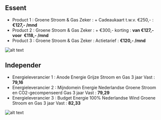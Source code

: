 


## Essent    
  
- Product 1 :  Groene Stroom & Gas Zeker  : + Cadeaukaart t.w.v. €250,-  : **€127,- /mnd**  
- Product 2 :  Groene Stroom & Gas Zeker : + €300,- korting  : **van €127,- voor  €118,- /mnd**  
- Product 3 :  Groene Stroom & Gas Zeker :  Actietarief  : **€120,- /mnd**  
 
  

![alt text](/img/el/essent-220kwh-650M3-verbruik-2-jaar-week3.png "Vergelijk energietarieven Essent")


## Independer    
  
- Energieleverancier 1 :  Anode Energie Grijze Stroom en Gas 3 jaar Vast  :  **79,16**  
- Energieleverancier 2 :  Mijndomein Energie Nederlandse Groene Stroom en CO2-gecompenseerd Gas 3 jaar Vast :  **79,29**  
- Energieleverancier 3 :  Budget Energie 100% Nederlandse Wind Groene Stroom en Gas 3 jaar Vast :  **82,33**  

 
![alt text](/img/el/independer-220kwh-650M3-verbruik-2-jaar-week3.png "Vergelijk energietarieven Independer")


